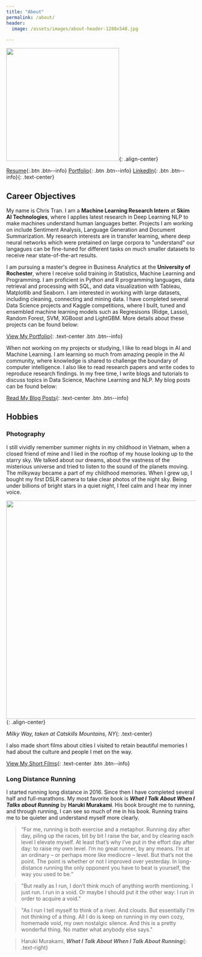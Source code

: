 ```yaml
---
title: "About"
permalink: /about/
header:
  image: /assets/images/about-header-1280x548.jpg
  
---
```


<img src="https://chriskhanhtran.github.io/assets/images/about-me-600x600.png" width="300">{: .align-center}

[Resume](https://chriskhanhtran.github.io/minimal-portfolio/pdf/resume.pdf){:.btn .btn--info} [Portfolio](https://chriskhanhtran.github.io/portfolio/){: .btn .btn--info} [LinkedIn](https://www.linkedin.com/in/chriskhanhtran/){: .btn .btn--info}{: .text-center}

## Career Objectives
My name is Chris Tran. I am a **Machine Learning Research Intern** at **Skim AI Technologies**, where I applies latest research in Deep Learning NLP to make machines understand human languages better. Projects I am working on include Sentiment Analysis, Language Generation and Document Summarization. My research interests are in transfer learning, where deep neural networks which were pretained on large corpora to "understand" our langagues can be fine-tuned for different tasks on much smaller datasets to receive near state-of-the-art results.

I am pursuing a master's degree in Business Analytics at the **University of Rochester**, where I receive solid training in Statistics, Machine Learning and Programming. I am proficient in Python and R programming languages, data retrieval and processing with SQL, and data visualization with Tableau, Matplotlib and Seaborn. I am interested in working with large datasets, including cleaning, connecting and mining data. I have completed several Data Science projects and Kaggle competitions, where I built, tuned and ensembled machine learning models such as Regresisons (Ridge, Lasso), Random Forest, SVM, XGBoost and LightGBM. More details about these projects can be found below:

[View My Portfolio](https://chriskhanhtran.github.io/portfolio/){: .text-center .btn .btn--info}

When not working on my projects or studying, I like to read blogs in AI and Machine Learning. I am learning so much from amazing people in the AI community, where knowledge is shared to challenge the boundary of computer intelligence. I also like to read research papers and write codes to reproduce research findings. In my free time, I write blogs and tutorials to discuss topics in Data Science, Machine Learning and NLP. My blog posts can be found below:

[Read My Blog Posts](https://chriskhanhtran.github.io/posts/){: .text-center .btn .btn--info}

## Hobbies
### Photography
I still vividly remember summer nights in my childhood in Vietnam, when a closed friend of mine and I lied in the rooftop of my house looking up to the starry sky. We talked about our dreams, about the vastness of the misterious universe and tried to listen to the sound of the planets moving. The milkyway became a part of my childhood memories. When I grew up, I bought my first DSLR camera to take clear photos of the night sky. Being under billions of bright stars in a quiet night, I feel calm and I hear my inner voice.

<img src="https://chriskhanhtran.github.io/assets/images/milkyway-1280x853.jpg" width="580">{: .align-center}

*Milky Way, taken at Catskills Mountains, NY*{: .text-center}

I also made short films about cities I visited to retain beautiful memories I had about the culture and people I met on the way.

[View My Short Films](https://chriskhanhtran.github.io/films/){: .text-center .btn .btn--info}

### Long Distance Running
I started running long distance in 2016. Since then I have completed several half and full-marathons. My most favorite book is ***What I Talk About When I Talks about Running*** by **Haruki Murakami**. His book brought me to running, and through running, I can see so much of me in his book. Running trains me to be quieter and understand myself more clearly.

> “For me, running is both exercise and a metaphor. Running day after day, piling up the races, bit by bit I raise the bar, and by clearing each level I elevate myself. At least that’s why I’ve put in the effort day after day: to raise my own level. I’m no great runner, by any means. I’m at an ordinary – or perhaps more like mediocre – level. But that’s not the point. The point is whether or not I improved over yesterday. In long-distance running the only opponent you have to beat is yourself, the way you used to be.”

> "But really as I run, I don’t think much of anything worth mentioning. I just run. I run in a void. Or maybe I should put it the other way: I run in order to acquire a void."

> "As I run I tell myself to think of a river. And clouds. But essentially I'm not thinking of a thing. All I do is keep on running in my own cozy, homemade void, my own nostalgic silence. And this is a pretty wonderful thing. No matter what anybody else says."

> Haruki Murakami, ***What I Talk About When I Talk About Running***{: .text-right}
